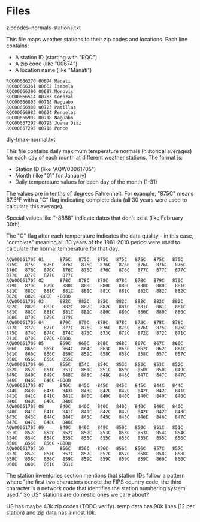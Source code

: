 # Files

zipcodes-normals-stations.txt

This file maps weather stations to their zip codes and locations. Each line contains:

- A station ID (starting with "RQC")
- A zip code (like "00674")
- A location name (like "Manati")

```
RQC00666270 00674 Manati
RQC00666361 00662 Isabela
RQC00666390 00687 Morovis
RQC00666514 00783 Corozal
RQC00666805 00718 Naguabo
RQC00666900 00723 Patillas
RQC00666983 00624 Penuelas
RQC00666992 00718 Naguabo
RQC00667292 00795 Juana Diaz
RQC00667295 00716 Ponce
```

dly-tmax-normal.txt

This file contains daily maximum temperature normals (historical averages) for each day of each month at different weather stations. The format is:

- Station ID (like "AQW00061705")
- Month (like "01" for January)
- Daily temperature values for each day of the month (1-31)

The values are in tenths of degrees Fahrenheit. For example, "875C" means 87.5°F with a "C" flag indicating complete data (all 30 years were used to calculate this average).

Special values like "-8888" indicate dates that don't exist (like February 30th).

The "C" flag after each temperature indicates the data quality - in this case, "complete" meaning all 30 years of the 1981-2010 period were used to calculate the normal temperature for that day.

```
AQW00061705 01      875C   875C   875C   875C   875C   875C   875C   875C   875C   875C   876C   876C   876C   876C   876C   876C   876C   876C   876C   876C   876C   876C   876C   876C   877C   877C   877C   877C   877C   877C   877C
AQW00061705 02      878C   878C   878C   878C   878C   879C   879C   879C   879C   879C   880C   880C   880C   880C   880C   880C   881C   881C   881C   881C   881C   881C   881C   881C   882C   882C   882C   882C   882C -8888  -8888 
AQW00061705 03      882C   882C   882C   882C   882C   882C   882C   882C   882C   882C   882C   882C   882C   881C   881C   881C   881C   881C   881C   881C   881C   881C   880C   880C   880C   880C   880C   880C   879C   879C   879C
AQW00061705 04      879C   879C   878C   878C   878C   878C   878C   877C   877C   877C   877C   876C   876C   876C   876C   875C   875C   875C   874C   874C   874C   873C   873C   872C   872C   872C   871C   871C   870C   870C -8888 
AQW00061705 05      869C   869C   868C   868C   867C   867C   866C   866C   865C   865C   864C   864C   863C   863C   862C   862C   861C   861C   860C   860C   859C   859C   858C   858C   858C   857C   857C   856C   856C   855C   855C
AQW00061705 06      855C   854C   854C   853C   853C   853C   852C   852C   852C   851C   851C   851C   851C   850C   850C   850C   849C   849C   849C   849C   848C   848C   848C   848C   847C   847C   847C   846C   846C   846C -8888 
AQW00061705 07      846C   845C   845C   845C   845C   844C   844C   844C   843C   843C   843C   843C   842C   842C   842C   842C   841C   841C   841C   841C   841C   840C   840C   840C   840C   840C   840C   840C   840C   840C   840C
AQW00061705 08      840C   840C   840C   840C   840C   840C   840C   840C   841C   841C   841C   841C   842C   842C   842C   842C   843C   843C   843C   844C   844C   845C   845C   845C   846C   846C   847C   847C   847C   848C   848C
AQW00061705 09      849C   849C   849C   850C   850C   851C   851C   851C   852C   852C   852C   852C   853C   853C   853C   854C   854C   854C   854C   854C   855C   855C   855C   855C   855C   855C   856C   856C   856C   856C -8888 
AQW00061705 10      856C   856C   856C   856C   856C   857C   857C   857C   857C   857C   857C   857C   857C   857C   858C   858C   858C   858C   858C   858C   859C   859C   859C   859C   859C   860C   860C   860C   860C   861C   861C
```

The station inventories section mentions that station IDs follow a pattern where "the first two characters denote the FIPS country code, the third character is a network code that identifies the station numbering system used." So US* stations are domestic ones we care about?

US has maybe 43k zip codes (TODO verify). temp data has 90k lines (12 per station) and zip data has almost 10k. 